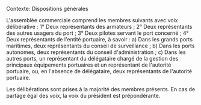 Contexte: Dispositions générales

L'assemblée commerciale comprend les membres suivants avec voix délibérative : 1° Deux représentants des armateurs ; 2° Deux représentants des autres usagers du port ; 3° Deux pilotes servant le port concerné ; 4° Deux représentants de l'entité portuaire, à savoir : a) Dans les grands ports maritimes, deux représentants du conseil de surveillance ; b) Dans les ports autonomes, deux représentants du conseil d'administration ; c) Dans les autres ports, un représentant du délégataire chargé de la gestion des principaux équipements portuaires et un représentant de l'autorité portuaire, ou, en l'absence de délégataire, deux représentants de l'autorité portuaire.

Les délibérations sont prises à la majorité des membres présents. En cas de partage égal des voix, la voix du président est prépondérante.